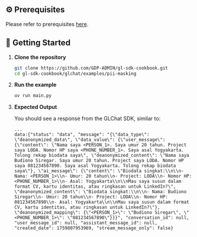 ## ⚙️ Prerequisites

Please refer to prerequisites [here](../../README.md#️-prerequisites).

## 🚀 Getting Started

1. **Clone the repository**

   ```bash
   git clone https://github.com/GDP-ADMIN/gl-sdk-cookbook.git
   cd gl-sdk-cookbook/glchat/examples/pii-masking
   ```

2. **Run the example**

   ```bash
   uv run main.py
   ```

3. **Expected Output**

   You should see a response from the GLChat SDK, similar to:

   ```
   ...
   data:{"status": "data", "message": "{\"data_type\": \"deanonymized_data\", \"data_value\": {\"user_message\": {\"content\": \"Nama saya <PERSON_1>. Saya umur 20 tahun. Project saya LODA. Nomor HP saya <PHONE_NUMBER_1>. Saya asal Yogyakarta. Tolong rekap biodata saya\", \"deanonymized_content\": \"Nama saya Budiono Siregar. Saya umur 20 tahun. Project saya LODA. Nomor HP saya 081234567890. Saya asal Yogyakarta. Tolong rekap biodata saya\"}, \"ai_message\": {\"content\": \"Biodata singkat:\\n\\n- Nama: <PERSON_1>\\n- Umur: 20 tahun\\n- Project: LODA\\n- Nomor HP: <PHONE_NUMBER_1>\\n- Asal: Yogyakarta\\n\\nMau saya susun dalam format CV, kartu identitas, atau ringkasan untuk LinkedIn?\", \"deanonymized_content\": \"Biodata singkat:\\n\\n- Nama: Budiono Siregar\\n- Umur: 20 tahun\\n- Project: LODA\\n- Nomor HP: 081234567890\\n- Asal: Yogyakarta\\n\\nMau saya susun dalam format CV, kartu identitas, atau ringkasan untuk LinkedIn?\"}, \"deanonymized_mapping\": {\"<PERSON_1>\": \"Budiono Siregar\", \"<PHONE_NUMBER_1>\": \"081234567890\"}}}", "conversation_id": null, "user_message_id": null, "assistant_message_id": null, "created_date": 1759807953969, "stream_message_only": false}
   ```
